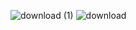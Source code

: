 ![download (1)](https://user-images.githubusercontent.com/66293212/139777478-52b357f4-9b99-41be-b395-6f9766dabcb0.png)
![download](https://user-images.githubusercontent.com/66293212/139777485-253e1c9b-6d9b-4367-8767-6e2e55ec96f3.png)
